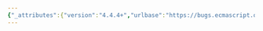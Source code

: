 ```yaml
---
{"_attributes":{"version":"4.4.4+","urlbase":"https://bugs.ecmascript.org/","maintainer":"dherman@mozilla.com"},"bug":{"bug_id":1925,"creation_ts":"2013-09-27 04:29:00 -0700","short_desc":"21.2.3.3 - RegExpAlloc: Invalid assertion in step 1","delta_ts":"2013-09-27 14:48:02 -0700","product":"Draft for 6th Edition","component":"technical issue","version":"Rev 18: September 5, 2013 Draft","rep_platform":"All","op_sys":"All","bug_status":"RESOLVED","resolution":"FIXED","priority":"Normal","bug_severity":"normal","everconfirmed":true,"reporter":{"uid":"andrebargull","name":"André Bargull"},"assigned_to":{"uid":"allen","name":"Allen Wirfs-Brock"},"long_desc":[{"commentid":5450,"comment_count":0,"who":{"uid":"andrebargull","name":"André Bargull"},"bug_when":"2013-09-27 04:29:53 -0700","thetext":"The assertion in step 1 for 21.2.3.3 - RegExpAlloc is invalid.\n\ntest case: RegExp[getSym(\"@@create\")].call({})\n\nIt can safely be removed because following the calls RegExpAlloc -> OrdinaryCreateFromConstructor -> GetPrototypeFromConstructor a TypeError will be thrown for non-constructors."},{"commentid":5498,"comment_count":1,"who":{"uid":"allen","name":"Allen Wirfs-Brock"},"bug_when":"2013-09-27 12:27:47 -0700","thetext":"fixed in rev19 editor's draft"},{"commentid":5597,"comment_count":2,"who":{"uid":"allen","name":"Allen Wirfs-Brock"},"bug_when":"2013-09-27 14:48:02 -0700","thetext":"fixed in rev19"}]}}
---
```


